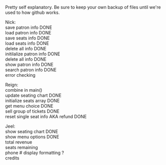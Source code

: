 Pretty self explanatory. Be sure to keep your own backup of files until we're used to how github works.  
  
Nick:  
save patron info DONE  
load patron info DONE  
save seats info DONE  
load seats info DONE  
delete all info DONE  
initilalize patron info DONE  
delete all info DONE  
show patron info  DONE  
search patron info  DONE  
error checking  

Reign:  
combine in main()       
update seating chart DONE  
initialize seats array DONE  
get menu choice DONE  
sell group of tickets DONE  
reset single seat info AKA refund DONE  

Jeel:  
show seating chart  DONE  
show menu options  DONE  
total revenue  
seats remaining  
phone # display formatting ?  
credits  
